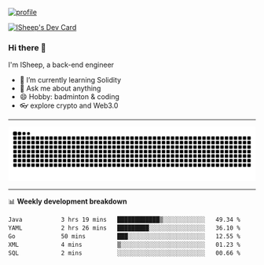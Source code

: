 [![profile](https://user-images.githubusercontent.com/54968314/208005045-e4b42f3b-833d-4242-bfcc-e764865553a2.svg)](https://www.calligrapher.ai/)

<a href="https://app.daily.dev/linziyang1106"><img src="https://api.daily.dev/devcards/v2/i4Spwx5Skx5FpTqWcwoit.png?r=kgx&type=wide" width="652" alt="ISheep's Dev Card"/></a>

### Hi there 🐏

I'm ISheep, a back-end engineer

- 🔭 I’m currently learning Solidity
- 💬 Ask me about anything
- 😄 Hobby: badminton & coding
- 👓 explore crypto and Web3.0

-------

![](https://raw.githubusercontent.com/ISheepp/ISheepp/output/github-contribution-grid-snake.svg)

-------

📊 **Weekly development breakdown**
<!--START_SECTION:waka-->

```txt
Java           3 hrs 19 mins   ████████████▒░░░░░░░░░░░░   49.34 %
YAML           2 hrs 26 mins   █████████░░░░░░░░░░░░░░░░   36.10 %
Go             50 mins         ███░░░░░░░░░░░░░░░░░░░░░░   12.55 %
XML            4 mins          ▒░░░░░░░░░░░░░░░░░░░░░░░░   01.23 %
SQL            2 mins          ░░░░░░░░░░░░░░░░░░░░░░░░░   00.66 %
```

<!--END_SECTION:waka-->
